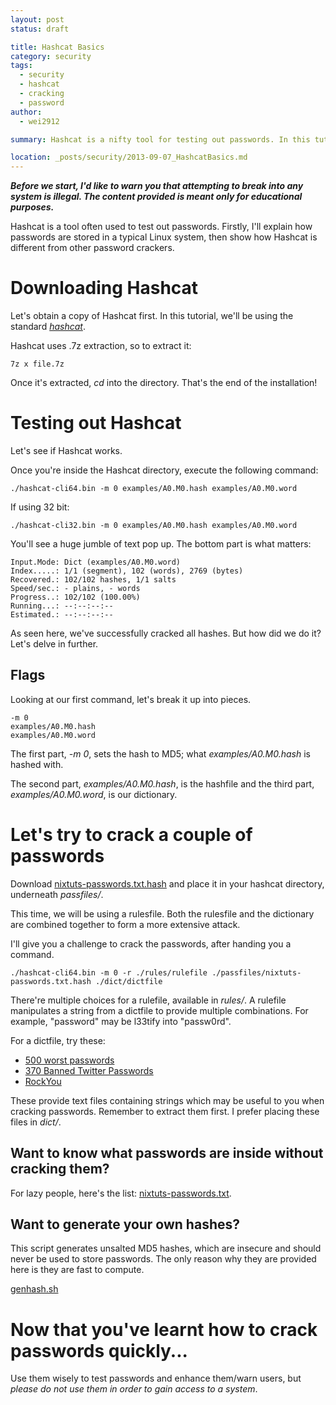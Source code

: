 ```yaml
---
layout: post
status: draft

title: Hashcat Basics
category: security
tags: 
  - security
  - hashcat
  - cracking
  - password
author: 
  - wei2912

summary: Hashcat is a nifty tool for testing out passwords. In this tutorial, we'll give you a guide through the basics of Hashcat.

location: _posts/security/2013-09-07_HashcatBasics.md
---
```


***Before we start, I'd like to warn you that attempting to break into any system is illegal. The content provided is meant only for educational purposes.***

Hashcat is a tool often used to test out passwords. Firstly, I'll explain how passwords are stored in a typical Linux system, then show how Hashcat is different from other password crackers.

# Downloading Hashcat

Let's obtain a copy of Hashcat first. In this tutorial, we'll be using the standard *[hashcat](http://hashcat.net/hashcat/)*.

Hashcat uses .7z extraction, so to extract it:

    7z x file.7z

Once it's extracted, *cd* into the directory. That's the end of the installation!

# Testing out Hashcat

Let's see if Hashcat works.

Once you're inside the Hashcat directory, execute the following command:

    ./hashcat-cli64.bin -m 0 examples/A0.M0.hash examples/A0.M0.word

If using 32 bit:

    ./hashcat-cli32.bin -m 0 examples/A0.M0.hash examples/A0.M0.word

You'll see a huge jumble of text pop up. The bottom part is what matters:

    Input.Mode: Dict (examples/A0.M0.word)
    Index.....: 1/1 (segment), 102 (words), 2769 (bytes)
    Recovered.: 102/102 hashes, 1/1 salts
    Speed/sec.: - plains, - words
    Progress..: 102/102 (100.00%)
    Running...: --:--:--:--
    Estimated.: --:--:--:--

As seen here, we've successfully cracked all hashes. But how did we do it? Let's delve in further.

## Flags

Looking at our first command, let's break it up into pieces.

    -m 0
    examples/A0.M0.hash
    examples/A0.M0.word

The first part, *-m 0*, sets the hash to MD5; what *examples/A0.M0.hash* is hashed with.

The second part, *examples/A0.M0.hash*, is the hashfile and the third part, *examples/A0.M0.word*, is our dictionary.

# Let's try to crack a couple of passwords

Download [nixtuts-passwords.txt.hash](/files/HashcatBasics/nixtuts-passwords.txt.hash) and place it in your hashcat directory, underneath *passfiles/*.

This time, we will be using a rulesfile. Both the rulesfile and the dictionary are combined together to form a more extensive attack.

I'll give you a challenge to crack the passwords, after handing you a command.

    ./hashcat-cli64.bin -m 0 -r ./rules/rulefile ./passfiles/nixtuts-passwords.txt.hash ./dict/dictfile

There're multiple choices for a rulefile, available in *rules/*. A rulefile manipulates a string from a dictfile to provide multiple combinations. For example, "password" may be l33tify into "passw0rd".

For a dictfile, try these:

* [500 worst passwords](http://downloads.skullsecurity.org/passwords/500-worst-passwords.txt.bz2)
* [370 Banned Twitter Passwords](http://downloads.skullsecurity.org/passwords/twitter-banned.txt.bz2)
* [RockYou](http://downloads.skullsecurity.org/passwords/rockyou.txt.bz2)

These provide text files containing strings which may be useful to you when cracking passwords. Remember to extract them first. I prefer placing these files in *dict/*.

## Want to know what passwords are inside without cracking them?

For lazy people, here's the list: [nixtuts-passwords.txt](/files/HashcatBasics/nixtuts-passwords.txt).

## Want to generate your own hashes?

This script generates unsalted MD5 hashes, which are insecure and should never be used to store passwords. The only reason why they are provided here is they are fast to compute.

[genhash.sh](/files/HashcatBasics/genhash.sh)

# Now that you've learnt how to crack passwords quickly...

Use them wisely to test passwords and enhance them/warn users, but *please do not use them in order to gain access to a system*.
